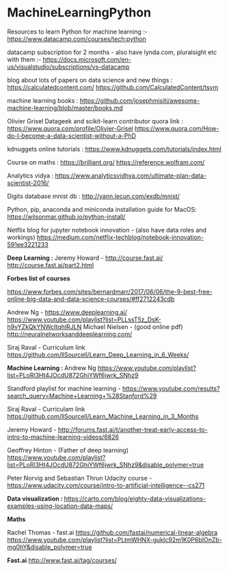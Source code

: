 # MachineLearningPython

Resources to learn Python for machine learning :- 
https://www.datacamp.com/courses/tech:python

datacamp subscription for 2 months - also have lynda.com, pluralsight etc with them :-
https://docs.microsoft.com/en-us/visualstudio/subscriptions/vs-datacamp

blog about lots of papers on data science and new things :
https://calculatedcontent.com/
https://github.com/CalculatedContent/tsvm

machine learning books :
https://github.com/josephmisiti/awesome-machine-learning/blob/master/books.md

Olivier Grisel
Datageek and scikit-learn contributor quora link :
https://www.quora.com/profile/Olivier-Grisel
https://www.quora.com/How-do-I-become-a-data-scientist-without-a-PhD

kdnuggets online tutorials :
https://www.kdnuggets.com/tutorials/index.html

Course on maths : 
https://brilliant.org/
https://reference.wolfram.com/

Analytics vidya :
https://www.analyticsvidhya.com/ultimate-plan-data-scientist-2016/

Digits database mnist db : 
http://yann.lecun.com/exdb/mnist/

Python, pip, anaconda and miniconda installation guide for MacOS:
https://wilsonmar.github.io/python-install/

Netflix blog for jupyter notebook innovation - (also have data roles and workings)
https://medium.com/netflix-techblog/notebook-innovation-591ee3221233

<b>Deep Learning : </b>
Jeremy Howard - 
http://course.fast.ai/ 
http://course.fast.ai/part2.html


<b> Forbes list of courses </b>

https://www.forbes.com/sites/bernardmarr/2017/06/06/the-9-best-free-online-big-data-and-data-science-courses/#ff2712243cdb

Andrew Ng - 
https://www.deeplearning.ai/
https://www.youtube.com/playlist?list=PLLssT5z_DsK-h9vYZkQkYNWcItqhlRJLN
Michael Nielsen - (good online pdf)
http://neuralnetworksanddeeplearning.com/

Siraj Raval - Curriculum link
https://github.com/llSourcell/Learn_Deep_Learning_in_6_Weeks/

<b>Machine Learning : </b>
Andrew Ng
https://www.youtube.com/playlist?list=PLoRl3Ht4JOcdU872GhiYWf6jwrk_SNhz9

Standford playlist for machine learning - 
https://www.youtube.com/results?search_query=Machine+Learning+%28Stanford%29

Siraj Raval - Curriculam link
https://github.com/llSourcell/Learn_Machine_Learning_in_3_Months

Jeremy Howard - 
http://forums.fast.ai/t/another-treat-early-access-to-intro-to-machine-learning-videos/6826

Geoffrey Hinton - (Father of deep learning)
https://www.youtube.com/playlist?list=PLoRl3Ht4JOcdU872GhiYWf6jwrk_SNhz9&disable_polymer=true

Peter Norvig and Sebastian Thrun Udacity course - 
https://www.udacity.com/course/intro-to-artificial-intelligence--cs271

<b> Data visualization : </b>
https://carto.com/blog/eighty-data-visualizations-examples-using-location-data-maps/



<b> Maths </b> 

Rachel Thomas - fast.ai 
https://github.com/fastai/numerical-linear-algebra
https://www.youtube.com/playlist?list=PLtmWHNX-gukIc92m1K0P6bIOnZb-mg0hY&disable_polymer=true

<b>Fast.ai</b>
http://www.fast.ai/tag/courses/
